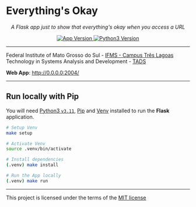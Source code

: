 # Everything's Okay

<p align="center">
  <em>A Flask app just to show that everything's okay when you access a URL</em>
</p>
<p align="center">
  <a href="https://github.com/mauprogramador/everythings-okay/releases/tag/v1.0.0" target="_blank" rel="external" title="App Version">
    <img src="https://img.shields.io/github/v/tag/mauprogramador/everythings-okay?logo=github&label=App Version&color=E9711C" alt="App Version">
  </a>
  <a href="https://www.python.org/" target="_blank" rel="external" title="Python3 Version">
    <img src="https://img.shields.io/badge/Python-v3.11-3776AB?logo=python&logoColor=FFF" alt="Python3 Version">
  </a>
</p>

---

Federal Institute of Mato Grosso do Sul - <a href="https://www.ifms.edu.br/campi/campus-tres-lagoas" target="_blank" rel="external" title="IFMS - Campus Três Lagoas">IFMS - Campus Três Lagoas</a><br/>
Technology in Systems Analysis and Development - <a href="https://www.ifms.edu.br/campi/campus-tres-lagoas/cursos/graduacao/analise-e-desenvolvimento-de-sistemas" target="_blank" rel="external" title="TADS">TADS</a><br/>

**Web App**: <a href="http://0.0.0.0:2004/" target="_blank" rel="external" title="Web API">http://0.0.0.0:2004/</a>

---

## Run locally with Pip

You will need <a href="https://www.python.org/downloads/release/python-3117/" target="_blank" rel="external" title="Python3.11">Python3 `v3.11`</a>, <a href="https://pip.pypa.io/en/stable/installation/" target="_blank" rel="external" title="Pip">Pip</a> and <a href="https://docs.python.org/3/library/venv.html" target="_blank" rel="external" title="Pip">Venv</a> installed to run the **Flask** application.

```bash
# Setup Venv
make setup

# Activate Venv
source .venv/bin/activate

# Install dependencies
(.venv) make install

# Run the App locally
(.venv) make run
```

---

This project is licensed under the terms of the [MIT license](./LICENSE)
